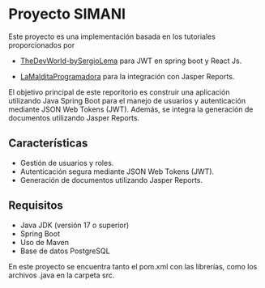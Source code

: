 # Proyecto SIMANI

Este proyecto es una implementación basada en los tutoriales proporcionados por 

- [TheDevWorld-bySergioLema](https://www.youtube.com/watch?v=bqFjrhRrvy8&ab_channel=TheDevWorld-bySergioLema) para JWT en spring boot y React Js.

- [LaMalditaProgramadora](https://www.youtube.com/watch?v=E2zosLVTAPk&ab_channel=LaMalditaProgramadora) para la integración con Jasper Reports.

El objetivo principal  de este reporitorio es construir una aplicación utilizando Java Spring Boot para el manejo de usuarios y autenticación mediante JSON Web Tokens (JWT). Además, se integra la generación de documentos utilizando Jasper Reports.

## Características

- Gestión de usuarios y roles.
- Autenticación segura mediante JSON Web Tokens (JWT).
- Generación de documentos utilizando Jasper Reports.

## Requisitos

- Java JDK (versión 17 o superior)
- Spring Boot 
- Uso de Maven
- Base de datos PostgreSQL

En este proyecto se encuentra tanto el pom.xml con las librerías, como los archivos .java en la carpeta src.
